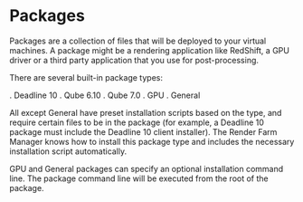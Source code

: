 # Packages

Packages are a collection of files that will be deployed to your virtual machines.  A package might be a rendering application like RedShift, a GPU driver or a third party application that you use for post-processing.

There are several built-in package types:

. Deadline 10
. Qube 6.10
. Qube 7.0
. GPU
. General

All except General have preset installation scripts based on the type, and require certain files to be in the package (for example, a Deadline 10 package must include the Deadline 10 client installer).  The Render Farm Manager knows how to install this package type and includes the necessary installation script automatically.

GPU and General packages can specify an optional installation command line.  The package command line will be executed from the root of the package.
